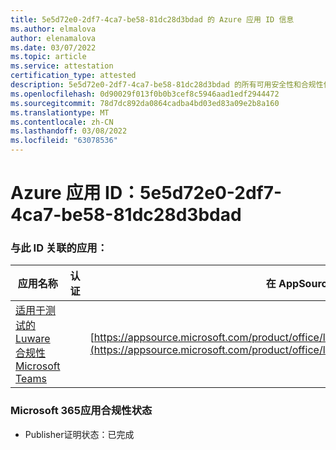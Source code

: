 ```yaml
---
title: 5e5d72e0-2df7-4ca7-be58-81dc28d3bdad 的 Azure 应用 ID 信息
ms.author: elmalova
author: elenamalova
ms.date: 03/07/2022
ms.topic: article
ms.service: attestation
certification_type: attested
description: 5e5d72e0-2df7-4ca7-be58-81dc28d3bdad 的所有可用安全性和合规性信息。
ms.openlocfilehash: 0d90029f013f0b0b3cef8c5946aad1edf2944472
ms.sourcegitcommit: 78d7dc892da0864cadba4bd03ed83a09e2b8a160
ms.translationtype: MT
ms.contentlocale: zh-CN
ms.lasthandoff: 03/08/2022
ms.locfileid: "63078536"
---
```

# <a name="azure-app-id-5e5d72e0-2df7-4ca7-be58-81dc28d3bdad"></a>Azure 应用 ID：5e5d72e0-2df7-4ca7-be58-81dc28d3bdad


### <a name="apps-associated-with-this-id"></a>与此 ID 关联的应用：
| **应用名称** | **认证** | **在 AppSource 中查看** |
|--------------|---------------|-----------------------|
| [适用于测试的 Luware 合规性Microsoft Teams](https://docs.microsoft.com/microsoft-365-app-certification/forward/luwareagzurich.recording_azure_marketplace) |  | [https://appsource.microsoft.com/product/office/luwareagzurich.recording_azure_marketplace](https://appsource.microsoft.com/product/office/luwareagzurich.recording_azure_marketplace) |

### <a name="microsoft-365-app-compliance-status"></a>Microsoft 365应用合规性状态
- Publisher证明状态：已完成
